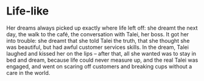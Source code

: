 Life-like=========



Her dreams always picked up exactly where life left off: she dreamt the next day, the walk to the café, the conversation with Talei, her boss. It got her into trouble: she dreamt that she told Talei the truth, that she thought she was beautiful, but had awful customer services skills. In the dream, Talei laughed and kissed her on the lips – after that, all she wanted was to stay in bed and dream, because life could never measure up, and the real Talei was engaged, and went on scaring off customers and breaking cups without a care in the world.
